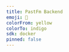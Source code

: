```yaml
---
title: PastFm Backend
emoji: 🐠
colorFrom: yellow
colorTo: indigo
sdk: docker
pinned: false
---
```


<img src="https://arpy8-pastfm-backend.hf.space/render" alt="">
